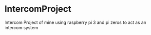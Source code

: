 # IntercomProject
Intercom Project of mine using raspberry pi 3 and pi zeros to act as an intercom system
